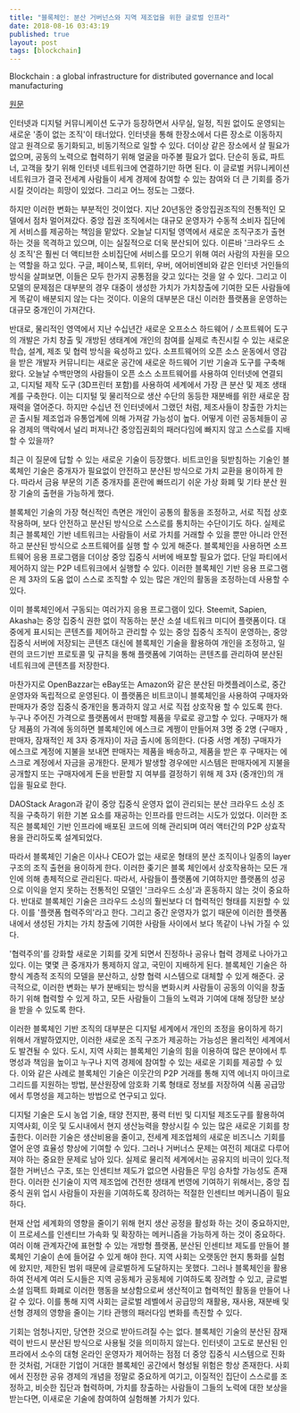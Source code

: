 ```yaml
---
title: "블록체인: 분산 거버넌스와 지역 제조업을 위한 글로벌 인프라"
date: 2018-08-16 03:43:19
published: true
layout: post
tags: [blockchain]
---
```


Blockchain : a global infrastructure for distributed governance and local manufacturing

[원문](https://papers.ssrn.com/sol3/papers.cfm?abstract_id=3221533)

인터넷과 디지털 커뮤니케이션 도구가 등장하면서 사무실, 일정, 직원 없이도 운영되는 새로운 '종이 없는 조직'이 태너았다. 인터넷을 통해 한장소에서 다른 장소로 이동하지 않고 원격으로 동기화되고, 비동기적으로 일할 수 있다. 더이상 같은 장소에서 살 필요가 없으며, 공동의 노력으로 협력하기 위해 얼굴을 마주볼 필요가 없다. 단순히 동료, 파트너, 고객을 찾기 위해 인터넷 네트워크에 연결하기만 하면 된다. 이 글로벌 커뮤니케이션 네트워크가 결국 전세계 사람들이 세계 경제에 참여할 수 있는 참여와 더 큰 기회를 증가시킬 것이라는 희망이 있었다. 그리고 어느 정도는 그랬다.

하지만 이러한 변화는 부분적인 것이었다. 지난 20년동안 중앙집권조직의 전통적인 모델에서 점차 멀어져갔다. 중앙 집권 조직에서는 대규모 운영자가 수동적 소비자 집단에게 서비스를 제공하는 책임을 맡았다. 오늘날 디지털 영역에서 새로운 조직구조가 출현하는 것을 목격하고 있으며, 이는 실질적으로 더욱 분산되어 있다. 이른바 '크라우드 소싱 조직'은 훨씬 더 액티브한 소비집단에 서비스를 모으기 위해 여러 사람의 자원을 모으는 역할을 하고 있다. 구글, 페이스북, 트위터, 우버, 에어비엔비와 같은 인터넷 거인들의 방식을 살펴보면, 이들은 모두 한가지 공통점을 갖고 있다는 것을 알 수 있다. 그리고 이 모델의 문제점은 대부분의 경우 대중이 생성한 가치가 가치창출에 기여한 모든 사람들에게 똑같이 배분되지 않는 다는 것이다. 이윤의 대부분은 대신 이러한 플랫폼을 운영하는 대규모 중개인이 가져간다.

반대로, 물리적인 영역에서 지난 수십년간 새로운 오프소스 하드웨어 / 소프트웨어 도구의 개발은 가치 창출 및 개방된 생태계에 개인의 참여를 실제로 촉진시킬 수 있는 새로운 학습, 설계, 제조 및 협력 방식을 육성하고 있다. 소프트웨어의 오픈 소스 운동에서 영감을 받은 개발자 커뮤니티는 새로운 공간에 새로운 하드웨어 기반 기술과 도구를 구축해왔다. 오늘날 수백만명의 사람들이 오픈 소스 소프트웨어를 사용하여 인터넷에 연결되고, 디지털 제작 도구 (3D프린터 포함)를 사용하여 세계에서 가장 큰 분산 및 제조 생태계를 구축한다. 이는 디지털 및 물리적으로 생산 수단의 동등한 재분배를 위한 새로운 잠재력을 열어준다. 하지만 수십년 전 인터넷에서 그랬던 처럼, 제조사들이 창출한 가치는 곧 출시될 제조업과 유통업계에 의해 가져갈 가능성이 높다. 어떻게 이런 공동체들이 공유 경제의 맥락에서 널리 퍼져나간 중앙집권회의 패러다임에 빠지지 않고 스스로를 지배할 수 있을까?

최근 이 질문에 답할 수 있는 새로운 기술이 등장했다. 비트코인을 뒷받침하는 기술인 블록체인 기술은 중개자가 필요없이 안전하고 분산된 방식으로 가치 교환을 용이하게 한다. 따라서 금융 부문의 기존 중개자를 혼란에 빠뜨리기 쉬운 가상 화폐 및 기타 분산 원장 기술의 출현을 가능하게 했다.

블록체인 기술의 가장 혁신적인 측면은 개인이 공통의 활동을 조정하고, 서로 직접 상호 작용하며, 보다 안전하고 분산된 방식으로 스스로를 통치하는 수단이기도 하다. 실제로 최근 블록체인 기반 네트워크는 사람들이 서로 가치를 거래할 수 있을 뿐만 아니라 안전하고 분산된 방식으로 소프트웨어를 실행 할 수 있게 해준다. 블록체인을 사용하면 소프트웨어 응용 프로그램을 더이상 중앙 집중식 서버에 배포할 필요가 없다. 단일 파티에서 제어하지 않는 P2P 네트워크에서 실행할 수 있다. 이러한 블록체인 기반 응용 프로그램은 제 3자의 도움 없이 스스로 조직할 수 있는 많은 개인의 활동을 조정하는데 사용할 수 있다.

이미 블록체인에서 구동되는 여러가지 응용 프로그램이 있다. Steemit, Sapien, Akasha는 중앙 집중식 권한 없이 작동하는 분산 소셜 네트워크 미디어 플랫폼이다. 대중에게 표시되는 콘텐츠를 제어하고 관리할 수 있는 중앙 집중식 조직이 운영하는, 중앙집중식 서버에 저장되는 콘텐츠 대신에 블록체인 기술을 활용하여 개인을 조정하고, 일련의 코드기반 프로토콜 및 규칙을 통해 플랫폼에 기여하는 콘텐츠를 관리하여 분산된 네트워크에 콘텐츠를 저장한다.

마찬가지로 OpenBazzar는 eBay또는 Amazon와 같은 분산된 마켓플레이스로, 중간 운영자와 독립적으로 운영된다. 이 플랫폼은 비트코이니 블록체인을 사용하여 구매자와 판매자가 중앙 집중식 중개인을 통과하지 않고 서로 직접 상호작용 할 수 있도록 한다. 누구나 주어진 가격으로 플랫폼에서 판매할 제품을 무료로 광고할 수 있다. 구매자가 해당 제품의 가격에 동의하면 블록체인에 에스크로 계쩡이 만들어져 3명 중 2명 (구매자 , 판매자, 잠재적인 제 3자 중개자)이 자금 출시에 동의한다. (다중 서명 계정) 구매자가 에스크로 계정에 지불을 보내면 판매자는 제품을 배송하고, 제품을 받은 후 구매자는 에스크로 계정에서 자금을 공개한다. 문제가 발생할 경우에만 시스템은 판매자에게 지불을 공개할지 또는 구매자에게 돈을 반환할 지 여부를 결정하기 위해 제 3자 (중개인)의 개입을 필요로 한다.

DAOStack Aragon과 같이 중앙 집중식 운영자 없이 관리되는 분산 크라우드 소싱 조직을 구축하기 위한 기본 요소를 재공하는 인프라를 만드려는 시도가 있었다. 이러한 조직은 블록체인 기반 인프라에 배포된 코드에 의해 관리되며 여러 액터간의 P2P 상효작용을 관리하도록 설계되었다. 

따라서 블록체인 기술은 이사나 CEO가 없는 새로운 형태의 분산 조직이나 일종의 layer 구조의 조직 출현을 용이하게 한다. 이러한 좆기은 블록 체인에서 상호작용하는 모든 개인에 의해 총체적으로 관리된다. 따라서, 사람들이 플랫폼에 기여하지만 플랫폼의 성공으로 이익을 얻지 못하는 전통적인 모델인 '크라우드 소싱'과 혼동하지 않는 것이 중요하다. 반대로 블록체인 기술은 크라우드 소싱의 훨씬보다 더 협력적인 형태를 지원할 수 있다. 이를 '플랫폼 협력주의'라고 한다. 그리고 중간 운영자가 없기 때문에 이러한 플랫폼 내에서 생성된 가치는 가치 창출에 기여한 사람들 사이에서 보다 똑같이 나눠 가질 수 있다.

'협력주의'를 강화할 새로운 기회를 갖게 되면서 진정하나 공유나 협력 경제로 나아가고 있다. 이는 몇몇 큰 중개자가 통제하지 않고, 국민이 지배하게 된다. 블록체인 기술은 하향식 계층적 조직의 모델을 분산하고, 상향 협력 시스템으로 대체할 수 있게 해준다. 궁극적으로, 이러한 변화는 부가 분배되는 방식을 변화시켜 사람들이 공동의 이익을 창출하기 위해 협력할 수 있게 하고, 모든 사람들이 그들의 노력과 기여에 대해 정당한 보상을 받을 수 있도록 한다.

이러한 블록체인 기반 조직의 대부분은 디지털 세계에서 개인의 조정을 용이하게 하기 위해서 개발하였지만, 이러한 새로운 조직 구조가 제공하는 가능성은 몰리적인 세계에서도 발견될 수 있다. 도시, 지역 사회는 블록체인 기술의 힘을 이용하여 많은 분야에서 투명성과 책임을 높이고 누구나 지역 경제에 참여할 수 있는 새로운 기회를 제공할 수 있다. 이와 같은 사례로 블록체인 기술은 이웃간의 P2P 거래를 통해 지역 에너지 마이크로 그리드를 지원하는 방법, 분산원장에 암호화 기록 형태로 정보를 저장하여 식품 공급망에서 투명성을 제고하는 방법으로 연구되고 있다. 

디지털 기술은 도시 농업 기술, 태양 전지판, 풍력 터빈 및 디지털 제조도구를 활용하여 지역사회, 이웃 및 도시내에서 현지 생산능력을 향상시킬 수 있는 많은 새로운 기회를 창출한다. 이러한 기술은 생산비용을 줄이고, 전세계 제조업체의 새로운 비즈니스 기회를 열어 운영 효율성 향상에 기여할 수 있다. 그러나 거버너스 문제는 여전히 제대로 다루어져야 하는 중요한 문제로 남아 있다. 실제로 물리적 세계에서는 공유지의 비극이 있다.적절한 거버넌스 구조, 또는 인센티브 제도가 없으면 사람들은 무임 승차할 가능성도 존재한다. 이러한 신기술이 지역 제조업에 건전한 생태계 번영에 기여하기 위해서는, 중앙 집중식 권위 업시 사람들이 자원을 기여하도록 장려하는 적절한 인센티브 메커니즘이 필요하다.

현재 산업 세계화의 영향을 줄이기 위해 현지 생산 공정을 활성화 하는 것이 중요하지만, 이 프로세스를 인센티브 가속화 및 확장하는 메커니즘을 가능하게 하는 것이 중요하다. 여러 이해 관계자간에 표현할 수 있는 개방형 플랫폼, 분산된 인센티브 제도를 만들어 블록체인 기술이 손에 들어갈 수 있게 해야 한다. 지역 사회는 오랫동안 현지 통화를 실험에 왔지만, 제한된 범위 때문에 글로벌하게 도달하지는 못했다. 그러나 블록체인을 활용하여 전세계 여러 도시들은 지역 공동체가 공동체에 기여하도록 장려할 수 있고, 글로벌 소셜 임팩트 화폐로 이러한 행동을 보상함으로써 생산적이고 협력적인 활동을 만들어 나갈 수 있다. 이를 통해 지역 사회는 글로벌 레벨에서 공급망의 재활용, 재사용, 재분배 및 선형 경제의 영향을 줄이는 기타 관행의 패러다임 변화를 촉진할 수 있다.

기회는 엄청나지만, 당연한 것으로 받아드려질 수는 없다. 블록체인 기술의 분산된 잠재력이 반드시 분산된 방식으로 사용될 것을 의미하지 않는다. 인터넷이 고도로 분산된 인프라에서 소수의 대형 온라인 운영자가 제어하는 점점 더 중앙 집중식 시스템으로 진화한 것처럼, 거대한 기업이 거대한 블록체인 공간에서 형성될 위험은 항상 존재한다. 사회에서 진정한 공유 경제의 개념을 정말로 중요하게 여기고, 이질적인 집단이 스스로를 조정하고, 비슷한 집단과 협력하며, 가치를 창출하는 사람들이 그들의 노력에 대한 보상을 받는다면, 이새로운 기술에 참여하여 실험해볼 가치가 있다. 

